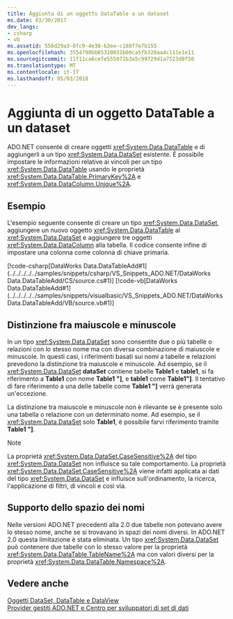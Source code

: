 ```yaml
---
title: Aggiunta di un oggetto DataTable a un dataset
ms.date: 03/30/2017
dev_langs:
- csharp
- vb
ms.assetid: 556d29a3-8fc9-4e38-b3ee-c188f7e7b155
ms.openlocfilehash: 3554790bb65310031b00ca5fb320aa4c111e1e11
ms.sourcegitcommit: 11f11ca6cefe555972b3a5c99729d1a7523d8f50
ms.translationtype: MT
ms.contentlocale: it-IT
ms.lasthandoff: 05/03/2018
---
```

# <a name="adding-a-datatable-to-a-dataset"></a>Aggiunta di un oggetto DataTable a un dataset
ADO.NET consente di creare oggetti <xref:System.Data.DataTable> e di aggiungerli a un tipo <xref:System.Data.DataSet> esistente. È possibile impostare le informazioni relative ai vincoli per un tipo <xref:System.Data.DataTable> usando le proprietà <xref:System.Data.DataTable.PrimaryKey%2A> e <xref:System.Data.DataColumn.Unique%2A>.  
  
## <a name="example"></a>Esempio  
 L'esempio seguente consente di creare un tipo <xref:System.Data.DataSet>, aggiungere un nuovo oggetto <xref:System.Data.DataTable> al <xref:System.Data.DataSet> e aggiungere tre oggetti <xref:System.Data.DataColumn> alla tabella. Il codice consente infine di impostare una colonna come colonna di chiave primaria.  
  
 [!code-csharp[DataWorks Data.DataTableAdd#1](../../../../../samples/snippets/csharp/VS_Snippets_ADO.NET/DataWorks Data.DataTableAdd/CS/source.cs#1)]
 [!code-vb[DataWorks Data.DataTableAdd#1](../../../../../samples/snippets/visualbasic/VS_Snippets_ADO.NET/DataWorks Data.DataTableAdd/VB/source.vb#1)]  
  
## <a name="case-sensitivity"></a>Distinzione fra maiuscole e minuscole  
 In un tipo <xref:System.Data.DataSet> sono consentite due o più tabelle o relazioni con lo stesso nome ma con diversa combinazione di maiuscole e minuscole. In questi casi, i riferimenti basati sui nomi a tabelle e relazioni prevedono la distinzione tra maiuscole e minuscole. Ad esempio, se il <xref:System.Data.DataSet> **dataSet** contiene tabelle **Table1** e **table1**, si fa riferimento a **Table1** con nome **Table1 "]**, e **table1** come **Table1"]**. Il tentativo di fare riferimento a una delle tabelle come **Table1 "]** verrà generata un'eccezione.  
  
 La distinzione tra maiuscole e minuscole non è rilevante se è presente solo una tabella o relazione con un determinato nome. Ad esempio, se il <xref:System.Data.DataSet> solo **Table1**, è possibile farvi riferimento tramite **Table1 "]**.  
  
> [!NOTE]
>  La proprietà <xref:System.Data.DataSet.CaseSensitive%2A> del tipo <xref:System.Data.DataSet> non influisce su tale comportamento. La proprietà <xref:System.Data.DataSet.CaseSensitive%2A> viene infatti applicata ai dati del tipo <xref:System.Data.DataSet> e influisce sull'ordinamento, la ricerca, l'applicazione di filtri, di vincoli e così via.  
  
## <a name="namespace-support"></a>Supporto dello spazio dei nomi  
 Nelle versioni ADO.NET precedenti alla 2.0 due tabelle non potevano avere lo stesso nome, anche se si trovavano in spazi dei nomi diversi. In ADO.NET 2.0 questa limitazione è stata eliminata. Un tipo <xref:System.Data.DataSet> può contenere due tabelle con lo stesso valore per la proprietà <xref:System.Data.DataTable.TableName%2A> ma con valori diversi per la proprietà <xref:System.Data.DataTable.Namespace%2A>.  
  
## <a name="see-also"></a>Vedere anche  
 [Oggetti DataSet, DataTable e DataView](../../../../../docs/framework/data/adonet/dataset-datatable-dataview/index.md)  
 [Provider gestiti ADO.NET e Centro per sviluppatori di set di dati](http://go.microsoft.com/fwlink/?LinkId=217917)
